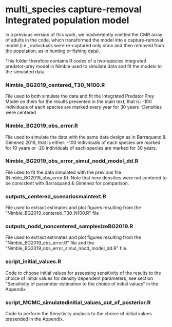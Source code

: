# multi_species capture-removal Integrated population model
In a previous version of this work, we inadvertently omitted the CMR array of adults in the code, which transformed the model into a capture-removal model (i.e., individuals were re-captured only once and then removed from the population, as in hunting or fishing data). 

This folder therefore contains R codes of a two-species integrated predator-prey model in Nimble used to simulate data and fit the models to the simulated data

### Nimble_BG2019_centered_T30_N100.R
File used to both simulate the data and fit the Integrated Predator Prey Model on them for the results presented in the main text, that is:
-100 individuals of each species are marked every year for 30 years
-Densities were centered

### Nimble_BG2019_obs_error.R
File used to simulate the data with the same data design as in Barraquand & Gimenez 2019, that is either:
-100 individuals of each species are marked for 10 years
or
-20 individuals of each species are marked for 30 years.

### Nimble_BG2019_obs_error_simul_nodd_model_dd.R
File used to fit the data simulated with the previous file (Nimble_BG2019_obs_error.R). Note that here densities were not centered to be consistent with Barraquand & Gimenez for comparison.

### outputs_centered_scenariosmaintext.R
File used to extract estimates and plot figures resulting from the "Nimble_BG2019_centered_T30_N100.R" file

### outputs_nodd_noncentered_samplesizeBG2019.R
File used to extract estimates and plot figures resulting from the "Nimble_BG2019_obs_error.R" file and the "Nimble_BG2019_obs_error_simul_nodd_model_dd.R" file.

### script_initial_values.R
Code to choose initial values for assessing sensitivity of the results to the choice of initial values for density dependent parameters, see section "Sensitivity of parameter estimation to the choice of initial values" in the Appendix

### script_MCMC_simulatedinitial_values_out_of_posterior.R
Code to perform the Sensitivity analysis to the choice of initial values presended in the Appendix.
